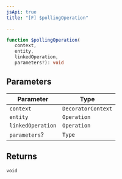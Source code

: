 ```yaml
---
jsApi: true
title: "[F] $pollingOperation"

---
```

```ts
function $pollingOperation(
   context, 
   entity, 
   linkedOperation, 
   parameters?): void
```

## Parameters

| Parameter | Type |
| ------ | ------ |
| `context` | `DecoratorContext` |
| `entity` | `Operation` |
| `linkedOperation` | `Operation` |
| `parameters`? | `Type` |

## Returns

`void`
